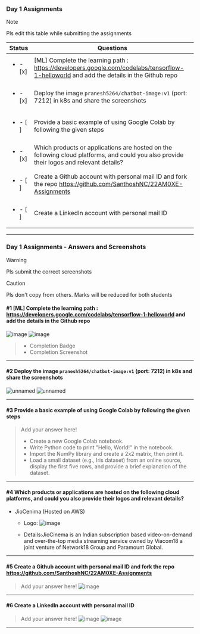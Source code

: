 ### Day 1 Assignments

> [!NOTE]
> Pls edit this table while submitting the assignments

| Status         | Questions     | 
|----------------|---------------|
| <ul><li>- [x] </li></ul> | [ML] Complete the learning path : https://developers.google.com/codelabs/tensorflow-1-helloworld and add the details in the Github repo |
| <ul><li>- [x] </li></ul> | Deploy the image `pranesh5264/chatbot-image:v1` (port: 7212) in k8s and share the screenshots |
| <ul><li>- [ ] </li></ul> | Provide a basic example of using Google Colab by following the given steps  |
| <ul><li>- [x] </li></ul> | Which products or applications are hosted on the following cloud platforms, and could you also provide their logos and relevant details?  |
| <ul><li>- [ ] </li></ul> | Create a Github account with personal mail ID and fork the repo https://github.com/SanthoshNC/22AM0XE-Assignments  |
| <ul><li>- [ ] </li></ul> | Create a LinkedIn account with personal mail ID  |


***

### Day 1 Assignments - Answers and Screenshots

> [!WARNING]
> Pls submit the correct screenshots

> [!CAUTION]
> Pls don't copy from others. Marks will be reduced for both students

#### #1 [ML] Complete the learning path : https://developers.google.com/codelabs/tensorflow-1-helloworld and add the details in the Github repo
![image](https://github.com/user-attachments/assets/dd24f83f-93a1-48f6-a822-f79180a1d7d7)
![image](https://github.com/user-attachments/assets/73744ac1-01e4-48a1-9f5c-1d5550e44d16)


> - Completion Badge
> - Completion Screenshot	

***

#### #2 Deploy the image `pranesh5264/chatbot-image:v1` (port: 7212) in k8s and share the screenshots
![unnamed](https://github.com/user-attachments/assets/ab0c8695-0ac8-4cdd-a583-4ee8fcc0a616)
![unnamed](https://github.com/user-attachments/assets/ddf47b73-cfdb-48f8-9ade-04aa06417db6)


***

#### #3 Provide a basic example of using Google Colab by following the given steps
> Add your answer here!
> - Create a new Google Colab notebook.
> - Write Python code to print "Hello, World!" in the notebook.
> - Import the NumPy library and create a 2x2 matrix, then print it.
> - Load a small dataset (e.g., Iris dataset) from an online source, display the first five rows, and provide a brief explanation of the dataset.

***

#### #4 Which products or applications are hosted on the following cloud platforms, and could you also provide their logos and relevant details? 
- JioCenima (Hosted on AWS)
  - Logo: ![image](https://github.com/user-attachments/assets/ee8d809d-8bf4-4b96-9d0e-80c7fb63ea42)

  - Details:JioCinema is an Indian subscription based video-on-demand and over-the-top media streaming service owned by Viacom18 a joint venture of Network18 Group and Paramount Global. 


***

#### #5 Create a Github account with personal mail ID and fork the repo https://github.com/SanthoshNC/22AM0XE-Assignments
> Add your answer here!
![image](https://github.com/user-attachments/assets/dc464449-40ae-499e-b3ae-d28848c50da6)

***

#### #6 Create a LinkedIn account with personal mail ID
> Add your answer here!
![image](https://github.com/user-attachments/assets/355078d1-bc2b-437b-b6bd-79a82f469ac3)
![image](https://github.com/user-attachments/assets/61a741bb-23fd-4e28-a899-59779a8eae63)

***
